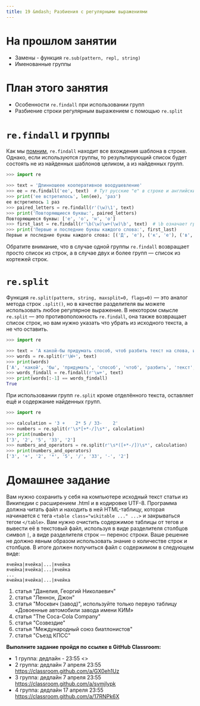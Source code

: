 ```yaml
---
title: 19 &mdash; Разбиения с регулярными выражениями
---
```


# На прошлом занятии

* Замены - функция `re.sub(pattern, repl, string)`
* Именованные группы

# План этого занятия

* Особенности `re.findall` при использовании групп
* Разбиение строки регулярным выражением с помощью `re.split`

# `re.findall` и группы

Как мы [помним](/16/), `re.findall` находит все вхождения шаблона в строке.
Однако, если используются группы, то результирующий список будет состоять не из найденных шаблонов целиком, а из найденных групп.

```python
>>> import re

>>> text = 'Длинношеее кооперативное воодушевление'
>>> ee = re.findall('ее', text)  # Тут русские "е" в строке и английские - в названии переменной
>>> print('ее встретилось', len(ee), 'раз')
ее встретилось 1 раз
>>> paired_letters = re.findall(r'(\w)\1', text)
>>> print('Повторяющиеся буквы:', paired_letters)
Повторяющиеся буквы: ['е', 'о', 'н', 'о']
>>> first_last = re.findall(r'\b(\w)\w+(\w)\b', text)  # \b означает границу со словом
>>> print('Первые и последние буквы каждого слова:', first_last)
Первые и последние буквы каждого слова: [('Д', 'е'), ('к', 'е'), ('в', 'е')]
```

Обратите внимание, что в случае одной группы `re.findall` возвращает просто список из строк, а в случае двух и более групп — список из кортежей строк.

# `re.split`

Функция `re.split(patterm, string, maxsplit=0, flags=0)` — это аналог метода строк `.split()`, но в качестве разделителя вы можете использовать любое регулярное выражение.
В некотором смысле `re.split` — это противоположность `re.findall`, она также возвращает список строк, но вам нужно указать что убрать из исходного текста, а не что оставить.

```python
>>> import re

>>> text = 'А какой-бы придумать способ, чтоб разбить текст на слова, используя регулярки?'
>>> words = re.split(r'\W+', text)
>>> print(words)
['А', 'какой', 'бы', 'придумать', 'способ', 'чтоб', 'разбить', 'текст', 'на', 'слова', 'используя', 'регулярки', '']
>>> words_findall = re.findall(r'\w+', text)
>>> print(words[:-1] == words_findall)
True
```

При использовании групп `re.split` кроме отделённого текста, оставляет ещё и содержание найденных групп.

```python
>>> import re

>>> calculation = '3 +    2* 5 / 33-    2'
>>> numbers = re.split(r'\s*[+*-/]\s*', calculation)
>>> print(numbers)
['3', '2', '5', '33', '2']
>>> numbers_and_operators = re.split(r'\s*([+*-/])\s*', calculation)
>>> print(numbers_and_operators)
['3', '+', '2', '*', '5', '/', '33', '-', '2']
```


# Домашнее задание

Вам нужно сохранить у себя на компьютере исходный текст статьи из Википедии с расширением .html и в кодировке UTF-8. Программа должна читать файл и находить в ней HTML-таблицу, которая начинается с тега `<table class="wikitable ..." ...>` и закрываться тегом `</table>`. Вам нужно очистить содержимое таблицы от тегов и вывести её в текстовый файл, используя в виде разделителя столбцов символ `|`, а виде разделителя строк — перенос строки. Ваше решение не должно явным образом использовать знание о количестве строк и столбцов. В итоге должен получиться файл с содержимом в следующем виде:

```
ячейка|ячейка|...|ячейка
ячейка|ячейка|...|ячейка
...
ячейка|ячейка|...|ячейка
```

1. статья "Данелия, Георгий Николаевич"
1. статья "Леннон, Джон"
1. статья "Москвич (завод)", используйте только первую таблицу «Довоенные автомобили завода имени КИМ»
1. статья "The Coca-Cola Company"
1. статья "Созвездие"
1. статья "Международный союз биатлонистов"
1. статья "Съезд КПСС"

**Выполните задание пройдя по ссылке в GitHub Classroom:**

- 1 группа: дедлайн - 23:55 <>
- 2 группа: дедлайн 7 апреля 23:55 <https://classroom.github.com/a/GX0eh1Uz>
- 3 группа: дедлайн 7 апреля 23:55 <https://classroom.github.com/a/svmjlypk>
- 4 группа: дедлайн 17 апреля 23:55 <https://classroom.github.com/a/17RNPk6X>
